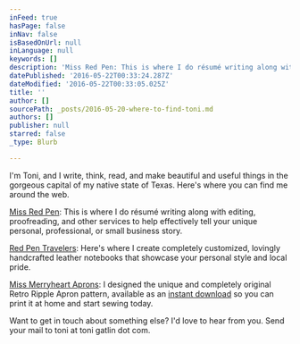 ```yaml
---
inFeed: true
hasPage: false
inNav: false
isBasedOnUrl: null
inLanguage: null
keywords: []
description: 'Miss Red Pen: This is where I do résumé writing along with editing, proofreading, and other services to help effectively tell your unique personal, professional, or small business story.'
datePublished: '2016-05-22T00:33:24.287Z'
dateModified: '2016-05-22T00:33:05.025Z'
title: ''
author: []
sourcePath: _posts/2016-05-20-where-to-find-toni.md
authors: []
publisher: null
starred: false
_type: Blurb

---
```

I'm Toni, and I write, think, read, and make beautiful and useful things in the gorgeous capital of my native state of Texas. Here's where you can find me around the web.

[Miss Red Pen][0]: This is where I do résumé writing along with editing, proofreading, and other services to help effectively tell your unique personal, professional, or small business story.

[Red Pen Travelers][1]: Here's where I create completely customized, lovingly handcrafted leather notebooks that showcase your personal style and local pride.

[Miss Merryheart Aprons][2]: I designed the unique and completely original Retro Ripple Apron pattern, available as an [instant download][3] so you can print it at home and start sewing today.

Want to get in touch about something else? I'd love to hear from you. Send your mail to toni at toni gatlin dot com. 

[0]: http://missredpen.com/
[1]: http://redpentravelers.com/
[2]: http://missmerryheartaprons.com/
[3]: http://www.craftsy.com/pattern/sewing/other/retro-ripple-apron-sewing-pattern/115660
